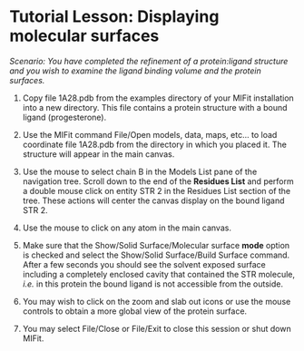 # Tutorial Lesson: Displaying molecular surfaces #

_Scenario: You have completed the refinement of a protein:ligand structure and you wish to examine the ligand binding volume and the protein surfaces._

1. Copy file 1A28.pdb from the examples directory of your MIFit installation into a new directory. This file contains a protein structure with a bound ligand (progesterone).

2. Use the MIFit command File/Open models, data, maps, etc... to load coordinate file 1A28.pdb from the directory in which you placed it. The structure will appear in the main canvas.

3. Use the mouse to select chain B in the Models List pane of the navigation tree. Scroll down to the end of the **Residues List** and perform a double mouse click on entity STR 2 in the Residues List section of the tree. These actions will center the canvas display on the bound ligand STR 2.

4. Use the mouse to click on any atom in the main canvas.

5. Make sure that the Show/Solid Surface/Molecular surface **mode** option is checked and select the Show/Solid Surface/Build Surface command. After a few seconds you should see the solvent exposed surface including a completely enclosed cavity that contained the STR molecule, _i.e._ in this protein the bound ligand is not accessible from the outside.

6. You may wish to click on the zoom and slab out icons or use the mouse controls to obtain a more global view of the protein surface.

7. You may select File/Close or File/Exit to close this session or shut down MIFit.
